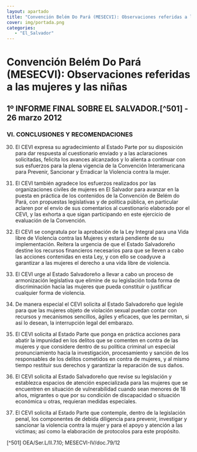 ```yaml
---
layout: apartado
title: "Convención Belém Do Pará (MESECVI): Observaciones referidas a las mujeres y las niñas"
cover: img/portada.png
categories:
   - "El_Salvador"
---
```

# Convención Belém Do Pará (MESECVI): Observaciones referidas a las mujeres y las niñas


## 1º INFORME FINAL SOBRE EL SALVADOR.[^501] - 26 marzo 2012

### VI. CONCLUSIONES Y RECOMENDACIONES

30. El CEVI expresa su agradecimiento al Estado Parte por su disposición
para dar respuesta al cuestionario enviado y a las aclaraciones
solicitadas, felicita los avances alcanzados y lo alienta a continuar con
sus esfuerzos para la plena vigencia de la Convención Interamericana para
Prevenir, Sancionar y Erradicar la Violencia contra la mujer.

31. El CEVI también agradece los esfuerzos realizados por las
organizaciones civiles de mujeres en El Salvador para avanzar en la puesta
en práctica de los contenidos de la Convención de Belém do Pará, con
propuestas legislativas y de política pública, en particular aclaren por el
envío de sus comentarios al cuestionario elaborado por el CEVI, y las
exhorta a que sigan participando en este ejercicio de evaluación de la
Convención.

32. El CEVI se congratula por la aprobación de la Ley Integral para una
Vida libre de Violencia contra las Mujeres y estará pendiente de su
implementación. Reitera la urgencia de que el Estado Salvadoreño destine
los recursos financieros necesarios para que se lleven a cabo las acciones
contenidas en esta Ley, y con ello se coadyuve a garantizar a las mujeres
el derecho a una vida libre de violencia.

33. El CEVI urge al Estado Salvadoreño a llevar a cabo un proceso de
armonización legislativa que elimine de su legislación toda forma de
discriminación hacia las mujeres que pueda constituir o justificar
cualquier forma de violencia.

34. De manera especial el CEVI solicita al Estado Salvadoreño que legisle
para que las mujeres objeto de violación sexual puedan contar con recursos
y mecanismos sencillos, ágiles y eficaces, que les permitan, si así lo
desean, la interrupción legal del embarazo.

35. El CEVI solicita al Estado Parte que ponga en práctica acciones para
abatir la impunidad en los delitos que se comenten en contra de las mujeres
y que considere dentro de su política criminal un especial pronunciamiento
hacia la investigación, procesamiento y sanción de los responsables de los
delitos cometidos en contra de mujeres, y al mismo tiempo restituir sus
derechos y garantizar la reparación de sus daños.

36. El CEVI solicita al Estado Salvadoreño que revise su legislación y
establezca espacios de atención especializada para las mujeres que se
encuentren en situación de vulnerabilidad cuando sean menores de 18 años,
migrantes o que por su condición de discapacidad o situación económica u
otras, requieran medidas especiales.

37. El CEVI solicita al Estado Parte que contemple, dentro de la
legislación penal, los componentes de debida diligencia para prevenir,
investigar y sancionar la violencia contra la mujer y para el apoyo y
atención a las víctimas; así como la elaboración de protocolos para este
propósito.



[^501] OEA/Ser.L/II.7.10; MESECVI-IV/doc.79/12
